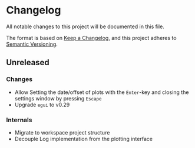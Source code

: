 # Changelog

All notable changes to this project will be documented in this file.

The format is based on [Keep a Changelog](https://keepachangelog.com/en/1.0.0/),
and this project adheres to [Semantic Versioning](https://semver.org/spec/v2.0.0.html).

## Unreleased

### Changes

- Allow Setting the date/offset of plots with the `Enter`-key and closing the settings window by pressing `Escape`
- Upgrade `egui` to v0.29

### Internals

- Migrate to workspace project structure
- Decouple Log implementation from the plotting interface
